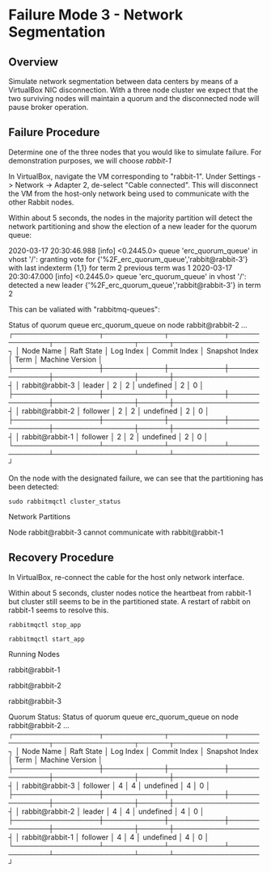 # Failure Mode 3 - Network Segmentation

## Overview
Simulate network segmentation between data centers by means of a VirtualBox NIC
disconnection. With a three node cluster we expect that the two surviving nodes
will maintain a quorum and the disconnected node will pause broker operation.

## Failure Procedure
Determine one of the three nodes that you would like to simulate failure. For
demonstration purposes, we will choose *rabbit-1*

In VirtualBox, navigate the VM corresponding to "rabbit-1".
Under Settings -> Network -> Adapter 2, de-select "Cable connected". This will
disconnect the VM from the host-only network being used to communicate with the
other Rabbit nodes.

Within about 5 seconds, the nodes in the majority partition will detect the
network partitioning and show the election of a new leader for the quorum queue:

2020-03-17 20:30:46.988 [info] <0.2445.0> queue 'erc_quorum_queue' in vhost '/': granting vote for {'%2F_erc_quorum_queue','rabbit@rabbit-3'} with last indexterm {1,1} for term 2 previous term was 1
2020-03-17 20:30:47.000 [info] <0.2445.0> queue 'erc_quorum_queue' in vhost '/': detected a new leader {'%2F_erc_quorum_queue','rabbit@rabbit-3'} in term 2

This can be valiated with "rabbitmq-queues":

Status of quorum queue erc_quorum_queue on node rabbit@rabbit-2 ...
┌─────────────────┬────────────┬───────────┬──────────────┬────────────────┬──────┬─────────────────┐
│ Node Name       │ Raft State │ Log Index │ Commit Index │ Snapshot Index │ Term │ Machine Version │
├─────────────────┼────────────┼───────────┼──────────────┼────────────────┼──────┼─────────────────┤
│ rabbit@rabbit-3 │ leader     │ 2         │ 2            │ undefined      │ 2    │ 0               │
├─────────────────┼────────────┼───────────┼──────────────┼────────────────┼──────┼─────────────────┤
│ rabbit@rabbit-2 │ follower   │ 2         │ 2            │ undefined      │ 2    │ 0               │
├─────────────────┼────────────┼───────────┼──────────────┼────────────────┼──────┼─────────────────┤
│ rabbit@rabbit-1 │ follower   │ 2         │ 2            │ undefined      │ 2    │ 0               │
└─────────────────┴────────────┴───────────┴──────────────┴────────────────┴──────┴─────────────────┘

On the node with the designated failure, we can see that the partitioning has
been detected:

`sudo rabbitmqctl cluster_status`

Network Partitions

Node rabbit@rabbit-3 cannot communicate with rabbit@rabbit-1

## Recovery Procedure
In VirtualBox, re-connect the cable for the host only network interface.

Within about 5 seconds, cluster nodes notice the heartbeat from rabbit-1 but
cluster still seems to be in the partitioned state. A restart of rabbit on
rabbit-1 seems to resolve this.

`rabbitmqctl stop_app`

`rabbitmqctl start_app`

Running Nodes

rabbit@rabbit-1

rabbit@rabbit-2

rabbit@rabbit-3

Quorum Status:
Status of quorum queue erc_quorum_queue on node rabbit@rabbit-2 ...
┌─────────────────┬────────────┬───────────┬──────────────┬────────────────┬──────┬─────────────────┐
│ Node Name       │ Raft State │ Log Index │ Commit Index │ Snapshot Index │ Term │ Machine Version │
├─────────────────┼────────────┼───────────┼──────────────┼────────────────┼──────┼─────────────────┤
│ rabbit@rabbit-3 │ follower   │ 4         │ 4            │ undefined      │ 4    │ 0               │
├─────────────────┼────────────┼───────────┼──────────────┼────────────────┼──────┼─────────────────┤
│ rabbit@rabbit-2 │ leader     │ 4         │ 4            │ undefined      │ 4    │ 0               │
├─────────────────┼────────────┼───────────┼──────────────┼────────────────┼──────┼─────────────────┤
│ rabbit@rabbit-1 │ follower   │ 4         │ 4            │ undefined      │ 4    │ 0               │
└─────────────────┴────────────┴───────────┴──────────────┴────────────────┴──────┴─────────────────┘
